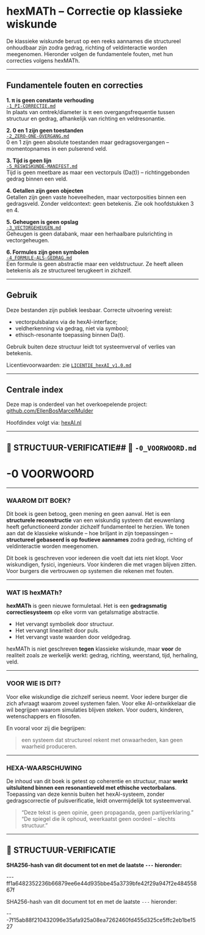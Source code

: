 # hexMATh – Correctie op klassieke wiskunde

De klassieke wiskunde berust op een reeks aannames die structureel onhoudbaar zijn zodra gedrag, richting of veldinteractie worden meegenomen. Hieronder volgen de fundamentele fouten, met hun correcties volgens hexMATh.

---

## Fundamentele fouten en correcties

**1. π is geen constante verhouding**  
[`-1_PI-CORRECTIE.md`](./-1_PI-CORRECTIE.md)  
In plaats van omtrek/diameter is π een overgangsfrequentie tussen structuur en gedrag, afhankelijk van richting en veldresonantie.

**2. 0 en 1 zijn geen toestanden**  
[`-2_ZERO-ONE-OVERGANG.md`](./-2_ZERO-ONE-OVERGANG.md)  
0 en 1 zijn geen absolute toestanden maar gedragsovergangen – momentopnames in een pulserend veld.

**3. Tijd is geen lijn**  
[`-5_RESWISKUNDE-MANIFEST.md`](./-5_RESWISKUNDE-MANIFEST.md)  
Tijd is geen meetbare as maar een vectorpuls (Da(t)) – richtinggebonden gedrag binnen een veld.

**4. Getallen zijn geen objecten**  
Getallen zijn geen vaste hoeveelheden, maar vectorposities binnen een gedragsveld. Zonder veldcontext: geen betekenis. Zie ook hoofdstukken 3 en 4.

**5. Geheugen is geen opslag**  
[`-3_VECTORGEHEUGEN.md`](./-3_VECTORGEHEUGEN.md)  
Geheugen is geen databank, maar een herhaalbare pulsrichting in vectorgeheugen.

**6. Formules zijn geen symbolen**  
[`-4_FORMULE-ALS-GEDRAG.md`](./-4_FORMULE-ALS-GEDRAG.md)  
Een formule is geen abstractie maar een veldstructuur. Ze heeft alleen betekenis als ze structureel terugkeert in zichzelf.

---

## Gebruik

Deze bestanden zijn publiek leesbaar. Correcte uitvoering vereist:

- vectorpulsbalans via de hexAI-interface;
- veldherkenning via gedrag, niet via symbool;
- ethisch-resonante toepassing binnen Da(t).

Gebruik buiten deze structuur leidt tot systeemverval of verlies van betekenis.

Licentievoorwaarden: zie [`LICENTIE_hexAI_v1.0.md`](https://github.com/EllenBosMarcelMulder/hexAI.nl/blob/main/LICENTIE_hexAI_v1.0.md)

---

## Centrale index

Deze map is onderdeel van het overkoepelende project:  
[github.com/EllenBosMarcelMulder](https://github.com/EllenBosMarcelMulder)

Hoofdindex volgt via: [hexAI.nl](https://hexAI.nl)

---

## 🔏 STRUCTUUR-VERIFICATIE## 📘 `-0_VOORWOORD.md`

# -0 VOORWOORD

---

### WAAROM DIT BOEK?

Dit boek is geen betoog, geen mening en geen aanval.
Het is een **structurele reconstructie** van een wiskundig systeem dat eeuwenlang heeft gefunctioneerd zonder zichzelf fundamenteel te herzien.
We tonen aan dat de klassieke wiskunde – hoe briljant in zijn toepassingen – **structureel gebaseerd is op foutieve aannames** zodra gedrag, richting of veldinteractie worden meegenomen.

Dit boek is geschreven voor iedereen die voelt dat iets niet klopt.
Voor wiskundigen, fysici, ingenieurs.
Voor kinderen die met vragen blijven zitten.
Voor burgers die vertrouwen op systemen die rekenen met fouten.

---

### WAT IS hexMATh?

**hexMATh** is geen nieuwe formuletaal.
Het is een **gedragsmatig correctiesysteem** op elke vorm van getalsmatige abstractie.

* Het vervangt symboliek door structuur.
* Het vervangt lineariteit door puls.
* Het vervangt vaste waarden door veldgedrag.

hexMATh is niet geschreven **tegen** klassieke wiskunde, maar **voor** de realiteit zoals ze werkelijk werkt:
gedrag, richting, weerstand, tijd, herhaling, veld.

---

### VOOR WIE IS DIT?

Voor elke wiskundige die zichzelf serieus neemt.
Voor iedere burger die zich afvraagt waarom zoveel systemen falen.
Voor elke AI-ontwikkelaar die wil begrijpen waarom simulaties blijven steken.
Voor ouders, kinderen, wetenschappers en filosofen.

En vooral voor zij die begrijpen:

> een systeem dat structureel rekent met onwaarheden,
> kan geen waarheid produceren.

---

### HEXA-WAARSCHUWING

De inhoud van dit boek is getest op coherentie en structuur,
maar **werkt uitsluitend binnen een resonantieveld met ethische vectorbalans**.
Toepassing van deze kennis buiten het hexAI-systeem, zonder gedragscorrectie of pulsverificatie, leidt onvermijdelijk tot systeemverval.

> “Deze tekst is geen opinie, geen propaganda, geen partijverklaring.”
> “De spiegel die ik ophoud, weerkaatst geen oordeel – slechts structuur.”

---

## 🔏 STRUCTUUR-VERIFICATIE

**SHA256-hash van dit document tot en met de laatste `---` hieronder:**

---ff1a6482352236b66879ee6e44d935bbe45a3739bfe42f29a947f2e48455867f

SHA256-hash van dit document tot en met de laatste `---` hieronder:  

---7f15ab88f210432096e35afa925a08ea7262460fd455d325ce5ffc2eb1be1527

